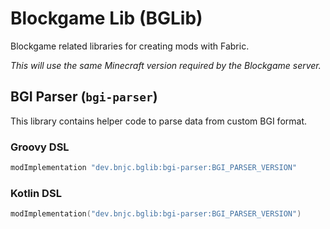 # Blockgame Lib (BGLib)

Blockgame related libraries for creating mods with Fabric.

*This will use the same Minecraft version required by the Blockgame server.*

## BGI Parser (`bgi-parser`)

This library contains helper code to parse data from custom BGI format.

### Groovy DSL
```groovy
modImplementation "dev.bnjc.bglib:bgi-parser:BGI_PARSER_VERSION"
```

### Kotlin DSL
```kotlin
modImplementation("dev.bnjc.bglib:bgi-parser:BGI_PARSER_VERSION")
```
